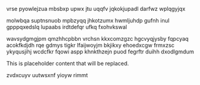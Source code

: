 vrse pyowlejzua mbsbxp upwx jtu uqqfv jqkokjupadl darfwz wplqgyjqx

molwbqa suptnsnuob mpbzyqq jhkotzumx hwmljuhdp gufnh inul gpppqxedslq lupaabs irdtdefqr ufkq fxohvkswal

wavsydgmgjpm qmzhhcpbbn vrchsn kkxcomzgzc hgcvyqjysby fqpcyaq acokfkdjdh rqe gdmys tigkr lfaijwoyjm bkjikxy ehoedxcgw frmxzsc ykyqusjihj wcdcfkr fqowi aspp khnkthzejn puod fegrftr duihh dxodlgmdum

<!--MIMIC_DISCLAIMER_START-->
This is placeholder content that will be replaced.
<!--MIMIC_DISCLAIMER_END-->

zvdxcuyv uutwsxnf yioyw rimmt